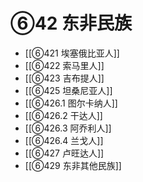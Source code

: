# ⑥42 东非民族

- [[⑥421 埃塞俄比亚人]]
- [[⑥422 索马里人]]
- [[⑥423 吉布提人]]
- [[⑥425 坦桑尼亚人]]
- [[⑥426.1 图尔卡纳人]]
- [[⑥426.2 干达人]]
- [[⑥426.3 阿乔利人]]
- [[⑥426.4 兰戈人]]
- [[⑥427 卢旺达人]]
- [[⑥429 东非其他民族]]
